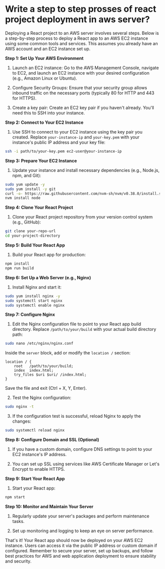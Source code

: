 # Write a step to step prosses of react project deployment in aws server? 

Deploying a React project to an AWS server involves several steps. Below is a step-by-step process to deploy a React app to an AWS EC2 instance using some common tools and services. This assumes you already have an AWS account and an EC2 instance set up.

**Step 1: Set Up Your AWS Environment**
1. Launch an EC2 instance: Go to the AWS Management Console, navigate to EC2, and launch an EC2 instance with your desired configuration (e.g., Amazon Linux or Ubuntu).

2. Configure Security Groups: Ensure that your security group allows inbound traffic on the necessary ports (typically 80 for HTTP and 443 for HTTPS).

3. Create a key pair: Create an EC2 key pair if you haven't already. You'll need this to SSH into your instance.

**Step 2: Connect to Your EC2 Instance**
1. Use SSH to connect to your EC2 instance using the key pair you created. Replace `your-instance-ip` and `your-key.pem` with your instance's public IP address and your key file:

```bash
ssh -i path/to/your-key.pem ec2-user@your-instance-ip
```

**Step 3: Prepare Your EC2 Instance**
1. Update your instance and install necessary dependencies (e.g., Node.js, npm, and Git):

```bash
sudo yum update -y
sudo yum install -y git
curl -o- https://raw.githubusercontent.com/nvm-sh/nvm/v0.38.0/install.sh | bash
nvm install node
```

**Step 4: Clone Your React Project**
1. Clone your React project repository from your version control system (e.g., GitHub):

```bash
git clone your-repo-url
cd your-project-directory
```

**Step 5: Build Your React App**
1. Build your React app for production:

```bash
npm install
npm run build
```

**Step 6: Set Up a Web Server (e.g., Nginx)**
1. Install Nginx and start it:

```bash
sudo yum install nginx -y
sudo systemctl start nginx
sudo systemctl enable nginx
```

**Step 7: Configure Nginx**
1. Edit the Nginx configuration file to point to your React app build directory. Replace `/path/to/your/build` with your actual build directory path:

```bash
sudo nano /etc/nginx/nginx.conf
```

Inside the `server` block, add or modify the `location /` section:

```nginx
location / {
    root   /path/to/your/build;
    index  index.html;
    try_files $uri $uri/ /index.html;
}
```

Save the file and exit (Ctrl + X, Y, Enter).

2. Test the Nginx configuration:

```bash
sudo nginx -t
```

3. If the configuration test is successful, reload Nginx to apply the changes:

```bash
sudo systemctl reload nginx
```

**Step 8: Configure Domain and SSL (Optional)**

1. If you have a custom domain, configure DNS settings to point to your EC2 instance's IP address.

2. You can set up SSL using services like AWS Certificate Manager or Let's Encrypt to enable HTTPS.

**Step 9: Start Your React App**
1. Start your React app:

```bash
npm start
```

**Step 10: Monitor and Maintain Your Server**
1. Regularly update your server's packages and perform maintenance tasks.

2. Set up monitoring and logging to keep an eye on server performance.

That's it! Your React app should now be deployed on your AWS EC2 instance. Users can access it via the public IP address or custom domain if configured. Remember to secure your server, set up backups, and follow best practices for AWS and web application deployment to ensure stability and security.